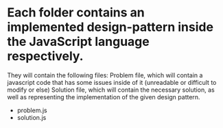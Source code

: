 # Each folder contains an implemented design-pattern inside the JavaScript language respectively.

They will contain the following files:
Problem file, which will contain a javascript code that has some issues inside of it (unreadable or difficult to modify or else)
Solution file, which will contain the necessary solution, as well as representing the implementation of the given design pattern.
- problem.js
- solution.js